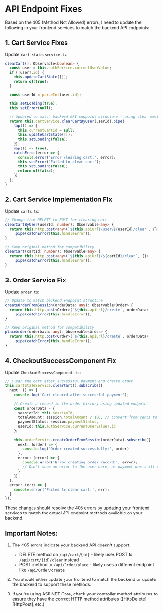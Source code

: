 # API Endpoint Fixes

Based on the 405 (Method Not Allowed) errors, I need to update the following in your frontend services to match the backend API endpoints:

## 1. Cart Service Fixes

Update `cart-state.service.ts`:

```typescript
clearCart(): Observable<boolean> {
  const user = this.authService.currentUserValue;
  if (!user?.id) {
    this.updateCartState([]);
    return of(true);
  }

  const userId = parseInt(user.id);

  this.setLoading(true);
  this.setError(null);

  // Updated to match backend API endpoint structure - using clear method instead of DELETE
  return this.cartService.clearCartByUser(userId).pipe(
    tap(() => {
      this.currentCartId = null;
      this.updateCartState([]);
      this.setLoading(false);
    }),
    map(() => true),
    catchError(error => {
      console.error('Error clearing cart:', error);
      this.setError('Failed to clear cart');
      this.setLoading(false);
      return of(false);
    })
  );
}
```

## 2. Cart Service Implementation Fix

Update `carts.ts`:

```typescript
// Change from DELETE to POST for clearing cart
clearCartByUser(userId: number): Observable<any> {
  return this.http.post<any>(`${this.apiUrl}/user/${userId}/clear`, {})
    .pipe(catchError(this.handleError));
}

// Keep original method for compatibility
clearCart(cartId: number): Observable<any> {
  return this.http.post<any>(`${this.apiUrl}/${cartId}/clear`, {})
    .pipe(catchError(this.handleError));
}
```

## 3. Order Service Fix

Update `order.ts`:

```typescript
// Update to match backend endpoint structure
createOrderFromSession(orderData: any): Observable<Order> {
  return this.http.post<Order>(`${this.apiUrl}/create`, orderData)
    .pipe(catchError(this.handleError));
}

// Keep original method for compatibility
placeOrder(orderData: any): Observable<Order> {
  return this.http.post<Order>(`${this.apiUrl}/create`, orderData)
    .pipe(catchError(this.handleError));
}
```

## 4. CheckoutSuccessComponent Fix

Update `CheckoutSuccessComponent.ts`:

```typescript
// Clear the cart after successful payment and create order
this.cartStateService.clearCart().subscribe({
  next: () => {
    console.log('Cart cleared after successful payment');
    
    // Create a record in the order history using updated endpoint
    const orderData = {
      sessionId: this.sessionId,
      totalAmount: session.totalAmount / 100, // Convert from cents to dollars
      paymentStatus: session.paymentStatus,
      userId: this.authService.currentUserValue?.id
    };
    
    this.orderService.createOrderFromSession(orderData).subscribe({
      next: (order) => {
        console.log('Order created successfully:', order);
      },
      error: (error) => {
        console.error('Error creating order record:', error);
        // Don't show an error to the user here, as payment was still successful
      }
    });
  },
  error: (err) => {
    console.error('Failed to clear cart:', err);
  }
});
```

These changes should resolve the 405 errors by updating your frontend services to match the actual API endpoint methods available on your backend.

## Important Notes:

1. The 405 errors indicate your backend API doesn't support:
   - DELETE method on `/api/cart/{id}` - likely uses POST to `/api/cart/{id}/clear` instead
   - POST method to `/api/Order/place` - likely uses a different endpoint like `/api/Order/create`

2. You should either update your frontend to match the backend or update the backend to support these methods.

3. If you're using ASP.NET Core, check your controller method attributes to ensure they have the correct HTTP method attributes ([HttpDelete], [HttpPost], etc.)
